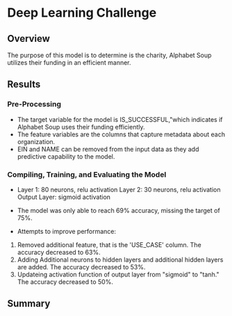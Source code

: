 # Deep Learning Challenge

## Overview
The purpose of this model is to determine is the charity, Alphabet Soup utilizes their funding in an efficient manner.

## Results

### Pre-Processing

- The target variable for the model is IS_SUCCESSFUL,"which indicates if Alphabet Soup uses their funding efficiently.
- The feature variables are the columns that capture metadata about each organization.
- EIN and NAME can be removed from the input data as they add predictive capability to the model.

### Compiling, Training, and Evaluating the Model

- Layer 1: 80 neurons, relu activation
 Layer 2: 30 neurons, relu activation
Output Layer: sigmoid activation

- The model was only able to reach 69% accuracy, missing the target of 75%. 

- Attempts to improve performance:

1. Removed additional feature, that is the 'USE_CASE' column. The accuracy decreased to 63%.
2. Adding Additional neurons to hidden layers and additional hidden layers are added. The accuracy decreased to 53%.
3. Updateing activation function of output layer from "sigmoid" to "tanh." The accuracy decreased to 50%.

## Summary
